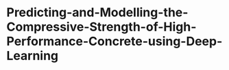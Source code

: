 # Predicting-and-Modelling-the-Compressive-Strength-of-High-Performance-Concrete-using-Deep-Learning